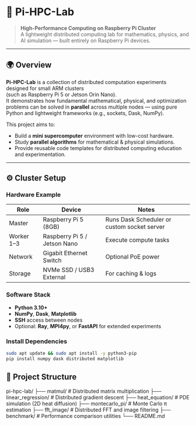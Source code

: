 # 🧠 Pi-HPC-Lab

> **High-Performance Computing on Raspberry Pi Cluster**  
> A lightweight distributed computing lab for mathematics, physics, and AI simulation — built entirely on Raspberry Pi devices.

---

## 🌍 Overview

**Pi-HPC-Lab** is a collection of distributed computation experiments designed for small ARM clusters  
(such as Raspberry Pi 5 or Jetson Orin Nano).  
It demonstrates how fundamental mathematical, physical, and optimization problems can be solved in **parallel** across multiple nodes — using pure Python and lightweight frameworks (e.g., sockets, Dask, NumPy).

This project aims to:
- Build a **mini supercomputer** environment with low-cost hardware.  
- Study **parallel algorithms** for mathematical & physical simulations.  
- Provide reusable code templates for distributed computing education and experimentation.

---

## ⚙️ Cluster Setup

### Hardware Example
| Role | Device | Notes |
|------|---------|-------|
| Master | Raspberry Pi 5 (8GB) | Runs Dask Scheduler or custom socket server |
| Worker 1–3 | Raspberry Pi 5 / Jetson Nano | Execute compute tasks |
| Network | Gigabit Ethernet Switch | Optional PoE power |
| Storage | NVMe SSD / USB3 External | For caching & logs |

### Software Stack
- **Python 3.10+**
- **NumPy**, **Dask**, **Matplotlib**
- **SSH** access between nodes  
- Optional: **Ray**, **MPI4py**, or **FastAPI** for extended experiments

### Install Dependencies
```bash
sudo apt update && sudo apt install -y python3-pip
pip install numpy dask distributed matplotlib
```

## 🧩 Project Structure

pi-hpc-lab/
├── matmul/              # Distributed matrix multiplication
├── linear_regression/   # Distributed gradient descent
├── heat_equation/       # PDE simulation (2D heat diffusion)
├── montecarlo_pi/       # Monte Carlo π estimation
├── fft_image/           # Distributed FFT and image filtering
├── benchmark/           # Performance comparison utilities
└── README.md
